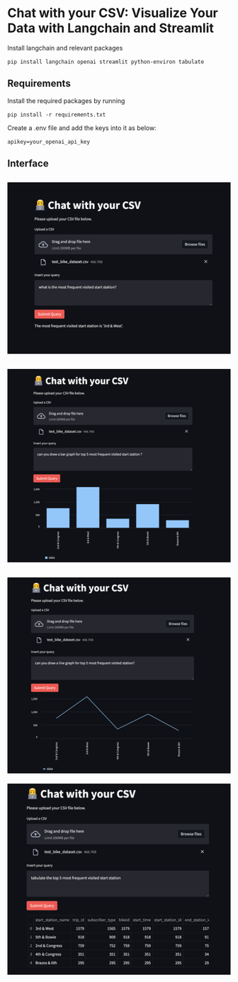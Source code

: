 # Chat with your CSV: Visualize Your Data with Langchain and Streamlit
Install langchain and relevant packages

```
pip install langchain openai streamlit python-environ tabulate
```

## Requirements

Install the required packages by running

```
pip install -r requirements.txt
```

Create a .env file and add the keys into it as below:

```
apikey=your_openai_api_key
```

## Interface
![interace](./screenshots/answer.png)
---
![bar graph](./screenshots/bar_graph.png)
---
![line graph](./screenshots/line_graph.png)
---
![create a table](./screenshots/table.png)
